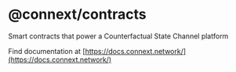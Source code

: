 # @connext/contracts

Smart contracts that power a Counterfactual State Channel platform

Find documentation at [https://docs.connext.network/](https://docs.connext.network/)

